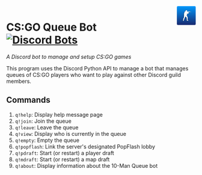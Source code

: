 <img src="assets/logo/rounded_logo.png" alt="10-Man Queues" align="right" width="50" height="50"/>

# CS:GO Queue Bot &ensp; [![Discord Bots](https://top.gg/api/widget/status/539669626863353868.svg)](https://top.gg/bot/539669626863353868)
*A Discord bot to manage and setup CS:GO games*

This program uses the Discord Python API to manage a bot that manages queues of CS:GO players who want to play against other Discord guild members.

## Commands

1. `q!help`:             Display help message page
2. `q!join`:             Join the queue
3. `q!leave`:            Leave the queue
4. `q!view`:             Display who is currently in the queue
5. `q!empty`:            Empty the queue
6. `q!popflash`:         Link the server's designated PopFlash lobby
7. `q!pdraft`:           Start (or restart) a player draft
8. `q!mdraft`:           Start (or restart) a map draft
9. `q!about`:            Display information about the 10-Man Queue bot
